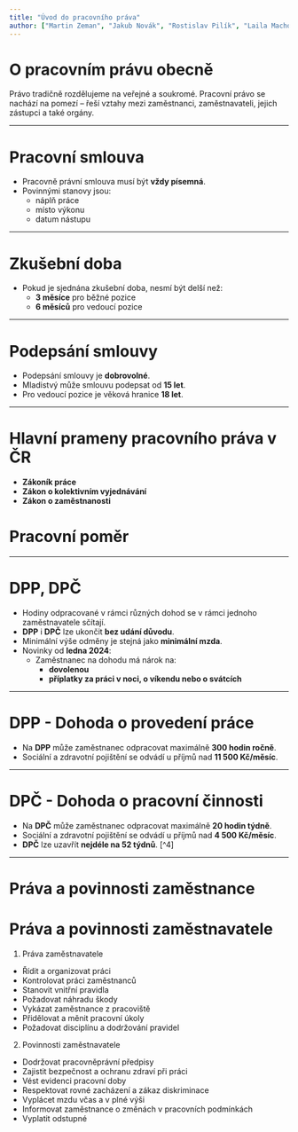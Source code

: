 ```yaml
---
title: "Úvod do pracovního práva"
author: ["Martin Zeman", "Jakub Novák", "Rostislav Pilík", "Laila Machová"]
---
```


# O pracovním právu obecně

Právo tradičně rozdělujeme na veřejné a soukromé. Pracovní právo se nachází na pomezí – řeší vztahy mezi zaměstnanci, zaměstnavateli, jejich zástupci a také orgány.

---

# Pracovní smlouva

- Pracovně právní smlouva musí být **vždy písemná**.
- Povinnými stanovy jsou:
  - náplň práce
  - místo výkonu
  - datum nástupu

---

# Zkušební doba

- Pokud je sjednána zkušební doba, nesmí být delší než:
  - **3 měsíce** pro běžné pozice
  - **6 měsíců** pro vedoucí pozice

---

# Podepsání smlouvy

- Podepsání smlouvy je **dobrovolné**.
- Mladistvý může smlouvu podepsat od **15 let**.
- Pro vedoucí pozice je věková hranice **18 let**.

---

# Hlavní prameny pracovního práva v ČR

- **Zákoník práce**
- **Zákon o kolektivním vyjednávání**
- **Zákon o zaměstnanosti**

# Pracovní poměr

---

# DPP, DPČ

- Hodiny odpracované v rámci různých dohod se v rámci jednoho zaměstnavatele sčítají.
- **DPP** i **DPČ** lze ukončit **bez udání důvodu**.
- Minimální výše odměny je stejná jako **minimální mzda**.
- Novinky od **ledna 2024**:
  - Zaměstnanec na dohodu má nárok na:
    - **dovolenou**
    - **příplatky za práci v noci, o víkendu nebo o svátcích**

---

# DPP - Dohoda o provedení práce

- Na **DPP** může zaměstnanec odpracovat maximálně **300 hodin ročně**.  
- Sociální a zdravotní pojištění se odvádí u příjmů nad **11 500 Kč/měsíc**.

---

# DPČ - Dohoda o pracovní činnosti

- Na **DPČ** může zaměstnanec odpracovat maximálně **20 hodin týdně**.  
- Sociální a zdravotní pojištění se odvádí u příjmů nad **4 500 Kč/měsíc**.
- **DPČ** lze uzavřít **nejdéle na 52 týdnů**. [^4]

---

# Práva a povinnosti zaměstnance

# Práva a povinnosti zaměstnavatele

1. Práva zaměstnavatele

- Řídit a organizovat práci
- Kontrolovat práci zaměstnanců
- Stanovit vnitřní pravidla
- Požadovat náhradu škody
- Vykázat zaměstnance z pracoviště
- Přidělovat a měnit pracovní úkoly
- Požadovat disciplínu a dodržování pravidel

2. Povinnosti zaměstnavatele

- Dodržovat pracovněprávní předpisy
- Zajistit bezpečnost a ochranu zdraví při práci
- Vést evidenci pracovní doby
- Respektovat rovné zacházení a zákaz diskriminace
- Vyplácet mzdu včas a v plné výši
- Informovat zaměstnance o změnách v pracovních podmínkách
- Vyplatit odstupné 